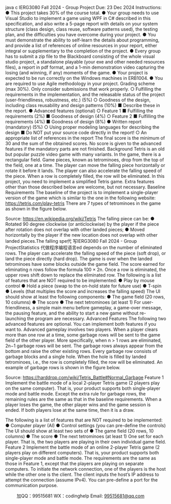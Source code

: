java c
IERG3080 Fall 2024 - Group Project 
Due:   23   Dec   2024
Instructions: 
● This   project takes 30% of the course total.
●         Your group   needs to   use Visual Studio to   implement a game   using WPF in C# 
described   in this specification, and also write a 5-page report with   details on   your system structure (class design, class reuse,   software   patterns   used), the   testing   plan,   and the difficulties you have overcome during   your   project. 
●         You   must demonstrate the ability to self-learn the details about   programming,   and provide a list of references of online resources   in your   report,   either   integral   or         supplementary to the completion of the project.
●          Every group   has to submit a zip file to the   Blackboard   consisting of the whole visual studio project, a standalone playable (your exe and other   needed   resources files),   a report in pdf format, and a 1-min demonstration video capturing the losing   (and      winning, if any) moments   of the   game.
● Your project   is expected to   be   run correctly on the Windows   machines   in   ERB1004.
● You are   required to   use Agile   methodology   in your project.
Grading scheme (max 30%). Only consider submissions that work properly. 
○          Fulfilling the   requirements   in the   implementation, and the releasable status   of   the   project (user-friendliness, robustness, etc.)      (5%)
○ Goodness of the design,   including class reusability and design   patterns   (10%)
■          Describe these in the   report.
● Advanced features (optional)
○          Feature 1
■          Fulfilling the requirements (2%)
■ Goodness of design   (4%)
○          Feature 2
■          Fulfilling the requirements (4%)
■ Goodness of design   (8%)
● Written   report (mandatory)   (5%)
○          Using proper modeling languages for describing the design
■          Do NOT put your source code directly   in the   report!
○ An appropriate list of   references   in the   report
The final score   is the   minimum of 30 and the sum of the   obtained   scores.   No   score   is   given   to the advanced features if the mandatory   parts are   not   finished.
Background 
Tetris   is an old   but   popular puzzle video game with   many variants.   In the   game,   there   is   a rectangular field. Game pieces, known as tetrominoes,   drop from   the   top   of the field,   one   at   a time. The   player can   move the falling   piece   horizontally or rotate   it   before   it   lands. The player can also accelerate the falling speed of the piece.   When   a   row   is   completely   filled,   the   row will be   eliminated.
In this   project, you   need to   implement a simplified Tetris game.   Extra features other   than   those described below are welcome,   but   not   necessary.
Baseline Requirements 
The baseline of the project   is to implement   a   single-player version   of the   game which   is   similar to the one in the   following website:
https://tetris.com/play-tetris 
There are 7 types of tetrominoes in the game   as   shown   in   the   figure   below.

Source: https://en.wikipedia.org/wiki/Tetris
The falling piece can be:
● Rotated 90 degree clockwise (or anticlockwise) by the player if the piece after rotation does not overlap with other landed pieces;
● Moved horizontally by the player if the new location does not overlap with other landed pieces.The falling spe代 写IERG3080 Fall 2024 - Group ProjectStatistics
代做程序编程语言ed depends   on the number of eliminated   rows. The   player   can   accelerate   the      falling speed of the   piece (soft drop), or land   the   piece   directly   (hard   drop).   The   game   is   over   when the landed tetrominoes have some   blocks outside the   game   field.
The score earned for eliminating   n   rows follow the formula   100      ×    2n. Once a   row   is   eliminated, the upper rows shift down to   replace   the   eliminated   row.
The following is a list of features that are NOT required to be implemented: 
● Play by mouse control 
● Hold a piece (swap to the on-hold state for future use) 
● T-spin 
● Levels (that multiples the score and increases the falling speed) 
The UI should show at least the following components:
● The game field (20 rows, 10 columns) 
● The score 
● The next tetrominoes (at least 1)
For user-friendliness, a simple   main   menu before gameplay,   a   game-over   message, the pausing feature, and the ability to start a   new game without   re-launching   the   program   are   necessary. 
Advanced Features 
The following two advanced features are optional. You can   implement   both features   if you               want to. Advanced gameplay involves two players. When   a   player clears   more   than   one   row   at a time, some garbage rows will   be sent   to   the   game field   of the   other   player.   More specifically, when n    >    1   rows are eliminated,   2n−1      garbage   rows will   be sent.   The   garbage   rows always appear from the bottom and   raise the other   existing   rows. Every garbage   row consists of garbage   blocks and a single   hole. When   the   hole   is   filled   by      landed tetrominoes,   i.e., the row is completely filled, the   row will   be   eliminated. An   example   of garbage   rows   is shown   in the figure below.

Source: https://harddrop.com/wiki/Tetris_Battle#Normal_Garbage 
Feature 1 
Implement the   battle   mode of a   local 2-player Tetris game (2   players   play on   the   same computer). That   is, your product supports both single-player   mode   and   battle   mode.   Except   the extra   rule for garbage   rows, the   remaining   rules are the same as that   in   the   baseline requirements. When a   player loses the game, the other   player wins and   the   game   session   is   ended.   If both   players   lose at the same time, then   it   is   a   draw. 

The following is a list of features that are NOT required to be implemented: 
● Computer player (AI) 
● Control settings (you can pre-define the controls) 
The UI should show at least two sets of 
● The game field (20 rows, 10 columns) 
● The score 
● The next tetrominoes (at least 1) 
One set for each player. That is, the two players are playing in their own individual game field.
Feature 2 
Implement the   battle   mode of an online   2-player Tetris game (2   players   play   on   different computers). That   is, your product supports both single-player   mode   and   battle   mode. The   requirements are the same as those   in   Feature   1, except that the   players   are   playing   on separate computers.
To   initiate the   network connection, one of the   players   is the   host while the other one   is   the client. The client   inputs the   host’s   IP address to attempt the   connection   (assume   IPv4). You   can   pre-define a port for the communication   purpose.





         
加QQ：99515681  WX：codinghelp  Email: 99515681@qq.com
